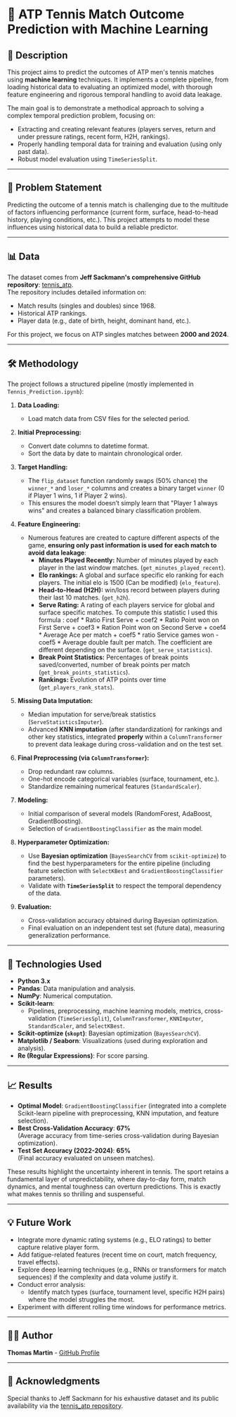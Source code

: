 # 🎾 ATP Tennis Match Outcome Prediction with Machine Learning


## 📖 Description

This project aims to predict the outcomes of ATP men's tennis matches using **machine learning** techniques. It implements a complete pipeline, from loading historical data to evaluating an optimized model, with thorough feature engineering and rigorous temporal handling to avoid data leakage.

The main goal is to demonstrate a methodical approach to solving a complex temporal prediction problem, focusing on:
* Extracting and creating relevant features (players serves, return and under pressure ratings, recent form, H2H, rankings).
* Properly handling temporal data for training and evaluation (using only past data).
* Robust model evaluation using `TimeSeriesSplit`.

---

## 🎯 Problem Statement

Predicting the outcome of a tennis match is challenging due to the multitude of factors influencing performance (current form, surface, head-to-head history, playing conditions, etc.). This project attempts to model these influences using historical data to build a reliable predictor.

---

## 📊 Data

The dataset comes from **Jeff Sackmann's comprehensive GitHub repository**: [tennis_atp](https://github.com/JeffSackmann/tennis_atp).  
The repository includes detailed information on:
* Match results (singles and doubles) since 1968.
* Historical ATP rankings.
* Player data (e.g., date of birth, height, dominant hand, etc.).

For this project, we focus on ATP singles matches between **2000 and 2024**.

---

## 🛠️ Methodology

The project follows a structured pipeline (mostly implemented in `Tennis_Prediction.ipynb`):

1. **Data Loading:**
   - Load match data from CSV files for the selected period.

2. **Initial Preprocessing:**
   - Convert date columns to datetime format.
   - Sort the data by date to maintain chronological order.

3. **Target Handling:**
   - The `flip_dataset` function randomly swaps (50% chance) the `winner_*` and `loser_*` columns and creates a binary target `winner` (0 if Player 1 wins, 1 if Player 2 wins).  
   - This ensures the model doesn’t simply learn that "Player 1 always wins" and creates a balanced binary classification problem.

4. **Feature Engineering:**
   - Numerous features are created to capture different aspects of the game, **ensuring only past information is used for each match to avoid data leakage**:
     - **Minutes Played Recently:** Number of minutes played by each player in the last window matches. (`get_minutes_played_recent`).
     - **Elo rankings:** A global and surface specific elo ranking for each players. The initial elo is 1500 (Can be modified) (`elo_feature`).
     - **Head-to-Head (H2H):** win/loss record between players during their last 10 matches. (`get_h2h`).
     - **Serve Rating:** A rating of each players service for global and surface specific matches. To compute this statistic I used this formula :
       coef * Ratio First Serve + coef2 * Ratio Point won on First Serve + coef3 * Ration Point won on Second Serve + coef4 * Average Ace per match + coef5 * ratio Service games won - coef5 *             Average double fault per match. The coefficient are different depending on the surface. (`get_serve_statistics`).
     - **Break Point Statistics:** Percentages of break points saved/converted, number of break points per match (`get_break_points_statistics`).
     - **Rankings:** Evolution of ATP points over time (`get_players_rank_stats`).

5. **Missing Data Imputation:**
   - Median imputation for serve/break statistics (`ServeStatisticsImputer`).
   - Advanced **KNN imputation** (after standardization) for rankings and other key statistics, integrated **properly** within a `ColumnTransformer` to prevent data leakage during cross-validation and on the test set.

6. **Final Preprocessing (via `ColumnTransformer`):**
   - Drop redundant raw columns.
   - One-hot encode categorical variables (surface, tournament, etc.).
   - Standardize remaining numerical features (`StandardScaler`).

7. **Modeling:**
   - Initial comparison of several models (RandomForest, AdaBoost, GradientBoosting).
   - Selection of `GradientBoostingClassifier` as the main model.

8. **Hyperparameter Optimization:**
   - Use **Bayesian optimization** (`BayesSearchCV` from `scikit-optimize`) to find the best hyperparameters for the entire pipeline (including feature selection with `SelectKBest` and `GradientBoostingClassifier` parameters).
   - Validate with **`TimeSeriesSplit`** to respect the temporal dependency of the data.

9. **Evaluation:**
   - Cross-validation accuracy obtained during Bayesian optimization.
   - Final evaluation on an independent test set (future data), measuring generalization performance.

---

## 🚀 Technologies Used

* **Python 3.x**
* **Pandas**: Data manipulation and analysis.
* **NumPy**: Numerical computation.
* **Scikit-learn**:
  - Pipelines, preprocessing, machine learning models, metrics, cross-validation (`TimeSeriesSplit`), `ColumnTransformer`, `KNNImputer`, `StandardScaler`, and `SelectKBest`.
* **Scikit-optimize (`skopt`)**: Bayesian optimization (`BayesSearchCV`).
* **Matplotlib / Seaborn**: Visualizations (used during exploration and analysis).
* **Re (Regular Expressions)**: For score parsing.

---

## 📈 Results

* **Optimal Model**: `GradientBoostingClassifier` (integrated into a complete Scikit-learn pipeline with preprocessing, KNN imputation, and feature selection).
* **Best Cross-Validation Accuracy**: **67%**  
  (Average accuracy from time-series cross-validation during Bayesian optimization).
* **Test Set Accuracy (2022-2024)**: **65%**  
  (Final accuracy evaluated on unseen matches).

These results highlight the uncertainty inherent in tennis. The sport retains a fundamental layer of unpredictability, where day-to-day form, match dynamics, and mental toughness can overturn predictions. This is exactly what makes tennis so thrilling and suspenseful.

---

## 💡 Future Work

* Integrate more dynamic rating systems (e.g., ELO ratings) to better capture relative player form.
* Add fatigue-related features (recent time on court, match frequency, travel effects).
* Explore deep learning techniques (e.g., RNNs or transformers for match sequences) if the complexity and data volume justify it.
* Conduct error analysis:
  - Identify match types (surface, tournament level, specific H2H pairs) where the model struggles the most.
* Experiment with different rolling time windows for performance metrics.

---

## 👨‍💻 Author

**Thomas Martin** - [GitHub Profile](https://github.com/thomasmrtn2)

---

## 🙏 Acknowledgments

Special thanks to Jeff Sackmann for his exhaustive dataset and its public availability via the [tennis_atp repository](https://github.com/JeffSackmann/tennis_atp).
